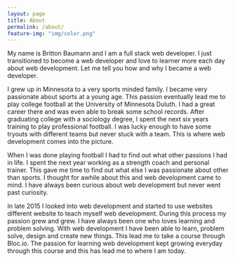 ```yaml
---
layout: page
title: About
permalink: /about/
feature-img: "img/color.png"
---
```


  My name is Britton Baumann and I am a full stack web developer. I just transitioned to become a web developer and love to learner more each day about web development. Let me tell you how and why I became a web developer.

I grew up in Minnesota to a very sports minded family. I became very passionate about sports at a young age. This passion eventually lead me to play college football at the University of Minnesota Duluth. I had a great career there and was even able to break some school records. After graduating college with a sociology degree, I spent the next six years training to play professional football. I was lucky enough to have some tryouts with different teams but never stuck with a team. This is where web development comes into the picture.

When I was done playing football I had to find out what other passions I had in life. I spent the next year working as a strength coach and personal trainer. This gave me time to find out what else I was passionate about other than sports. I thought for awhile about this and web development came to mind. I have always been curious about web development but never went past curiosity.

In late 2015 I looked into web development and started to use websites different website to teach myself web development. During this process my passion grew and grew. I have always been one who loves learning and problem solving. With web development I have been able to learn, problem solve, design and create new things. This lead me to take a course through Bloc.io. The passion for learning web development kept growing everyday through this course and this has lead me to where I am today.
